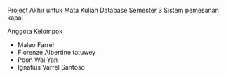 Project Akhir untuk Mata Kuliah Database Semester 3
Sistem pemesanan kapal

Anggota Kelompok
- Maleo Farrel
- Florenze Albertine tatuwey
- Poon Wai Yan
- Ignatius Varrel Santoso
